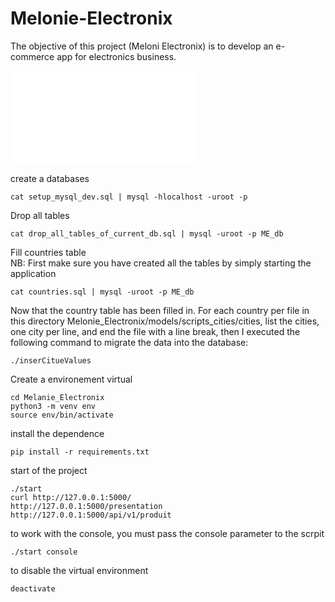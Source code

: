 # Melonie-Electronix
The objective of this project (Meloni Electronix) is to develop an e-commerce app for electronics business.

![CONTRIBUTING.md](/CONTRIBUTING.md)



create a databases

```
cat setup_mysql_dev.sql | mysql -hlocalhost -uroot -p
```


Drop all tables

```
cat drop_all_tables_of_current_db.sql | mysql -uroot -p ME_db
```


Fill countries table    
NB: First make sure you have created all the tables by simply starting the application

```
cat countries.sql | mysql -uroot -p ME_db
```

Now that the country table has been filled in.
For each country per file in this directory Melonie_Electronix/models/scripts_cities/cities, list the cities, one city per line, and end the file with a line break, 
then I executed the following command to migrate the data into the database:
```
./inserCitueValues 
```

Create a environement virtual
```
cd Melanie_Electronix
python3 -m venv env
source env/bin/activate
```
install the dependence
```
pip install -r requirements.txt
```

start of the project

```
./start
curl http://127.0.0.1:5000/
http://127.0.0.1:5000/presentation
http://127.0.0.1:5000/api/v1/produit
```
to work with the console, you must pass the console parameter to the scrpit
```
./start console
```

to disable the virtual environment 
```
deactivate
```

<!-- tentative de correction -->